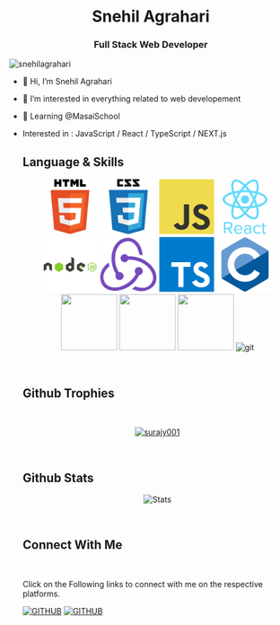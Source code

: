 <h1 align="center">Snehil Agrahari</h1>

<h3 align="center">Full Stack Web Developer</h3>

<p align="left"> <img src="https://komarev.com/ghpvc/?username=snehilagrahari&label=Profile%20views&color=0e75b6&style=flat" alt="snehilagrahari" /> </p>

- 👋 Hi, I’m Snehil Agrahari
- 👀 I’m interested in everything related to web developement
- 🌱 Learning @MasaiSchool
- Interested in : JavaScript / React / TypeScript / NEXT.js
  
  <h2>Language & Skills</h2>
  <p align="center">
  <img src="https://raw.githubusercontent.com/devicons/devicon/master/icons/html5/html5-original-wordmark.svg" alt="html5" width="100" height="100"/>
  <img src="https://raw.githubusercontent.com/devicons/devicon/master/icons/css3/css3-original-wordmark.svg" alt="css3" width="100" height="100"/>
  <img src="https://raw.githubusercontent.com/devicons/devicon/master/icons/javascript/javascript-original.svg" alt="javascript" width="100" height="100"/>
  <img src="https://raw.githubusercontent.com/devicons/devicon/master/icons/react/react-original-wordmark.svg" alt="react" width="100" height="100"/>
  <img src="https://raw.githubusercontent.com/devicons/devicon/master/icons/nodejs/nodejs-original-wordmark.svg" alt="nodejs" width="100" height="100"/>
  <img src="https://raw.githubusercontent.com/devicons/devicon/master/icons/redux/redux-original.svg" alt="redux" width="100" height="100"/>
  <img src="https://raw.githubusercontent.com/devicons/devicon/master/icons/typescript/typescript-original.svg" alt="typescript" width="100" height="100"/>
  <img src="https://raw.githubusercontent.com/devicons/devicon/master/icons/c/c-original.svg" alt="c" width="100" height="100"/>
  <img width="100" src="https://user-images.githubusercontent.com/112304655/209446056-f6fa3b7e-c294-4628-8f53-55b36e3bdc7f.svg" height="100"/>
  <img width="100" height="100" src="https://user-images.githubusercontent.com/112304655/209446082-f641ed4d-3480-4b8b-b5ff-cdc28a93890c.svg"/>
  <img width="100" height="100" src="https://user-images.githubusercontent.com/112304655/209447089-14d77899-1cfb-4d60-b96b-7c09d99942dd.svg"/>
  <img src="https://www.vectorlogo.zone/logos/git-scm/git-scm-icon.svg" alt="git" width="100" height="100"/>
  </p>
  <br />
  
  
  <h2>Github Trophies</h2>
  <br />
  
  <p align="center"> <a href="https://github.com/ryo-ma/github-profile-trophy"><img src="https://github-profile-trophy.vercel.app/?username=snehilagrahari" alt="surajy001" /></a> </p> <br />
  
  
  
  
  <h2>Github Stats</h2>
   <p align="center"><img src="https://github-readme-streak-stats.herokuapp.com/?user=snehilagrahari" alt="Stats" /></p>
  <br />
  
  <h2>Connect With Me </h2>
  <br/>
  <p>Click on the Following links to connect with me on the respective platforms.</p>
  <p align="left"><a href="https://linkedin.com/in/www.linkedin.com/in/snehil-agrahari-996867241" target="_blank"><img src="https://cdn-icons-png.flaticon.com/512/61/61109.png?w=360" alt="GITHUB" height="50" width="50" /></a> 
  <a href="https://github.com/snehilagrahari" target="_blank"><img src="https://cdn-icons-png.flaticon.com/512/25/25231.png" alt="GITHUB" height="50" width="50" /></a>
  </p>
 
 </br>





<!---
snehilagrahari/snehilagrahari is a ✨ special ✨ repository because its `README.md` (this file) appears on your GitHub profile.
You can click the Preview link to take a look at your changes.
--->
